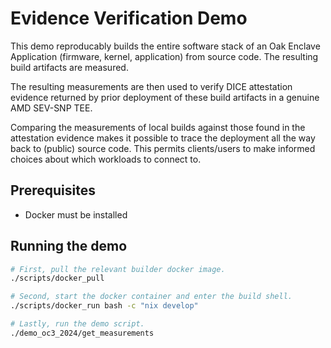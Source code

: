 # Evidence Verification Demo

This demo reproducably builds the entire software stack of an Oak Enclave
Application (firmware, kernel, application) from source code. The resulting
build artifacts are measured.

The resulting measurements are then used to verify DICE attestation evidence
returned by prior deployment of these build artifacts in a genuine AMD SEV-SNP
TEE.

Comparing the measurements of local builds against those found in the
attestation evidence makes it possible to trace the deployment all the way back
to (public) source code. This permits clients/users to make informed choices
about which workloads to connect to.

## Prerequisites

- Docker must be installed

## Running the demo

```sh
# First, pull the relevant builder docker image.
./scripts/docker_pull

# Second, start the docker container and enter the build shell.
./scripts/docker_run bash -c "nix develop"

# Lastly, run the demo script.
./demo_oc3_2024/get_measurements
```
